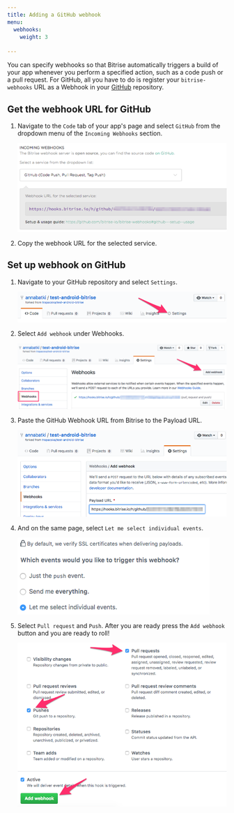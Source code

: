 ```yaml
---
title: Adding a GitHub webhook
menu:
  webhooks:
    weight: 3

---
```

You can specify webhooks so that Bitrise automatically triggers a build of your app whenever you perform a specified action, such as a code push or a pull request. For GitHub, all you have to do is register your `bitrise-webhooks` URL as a Webhook in your [GitHub](https://www.github.com) repository.

## Get the webhook URL for GitHub

1. Navigate to the `Code` tab of your app's page and select `GitHub` from the dropdown menu of the `Incoming Webhooks` section.

    ![Screenshot](/img/webhooks/github-webhook-1.png)

1. Copy the webhook URL for the selected service.

## Set up webhook on GitHub

1. Navigate to your GitHub repository and select `Settings`.

    ![Screenshot](/img/webhooks/github-webhook-2.png)

1. Select `Add webhook` under Webhooks.

    ![Screenshot](/img/webhooks/github-webhook-3.png)

1. Paste the GitHub Webhook URL from Bitrise to the Payload URL.

    ![Screenshot](/img/webhooks/github-webhook-4.png)

1. And on the same page, select `Let me select individual events`.

    ![Screenshot](/img/webhooks/github-webhook-5.png)

1. Select `Pull request` and `Push`. After you are ready press the `Add webhook` button and you are ready to roll!

    ![Screenshot](/img/webhooks/github-webhook-6.png)